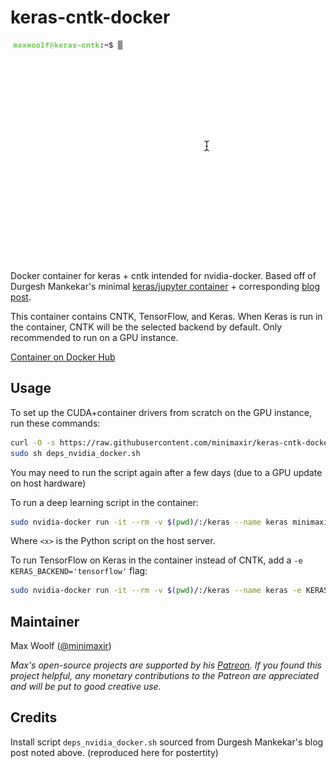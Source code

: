 # keras-cntk-docker

![](cntk_keras.gif)

Docker container for keras + cntk intended for nvidia-docker. Based off of 
Durgesh Mankekar's minimal [keras/jupyter container](https://github.com/durgeshm/dockerfiles/tree/master/jupyter-keras-gpu) + corresponding [blog post](https://medium.com/google-cloud/containerized-jupyter-notebooks-on-gpu-on-google-cloud-8e86ef7f31e9).

This container contains CNTK, TensorFlow, and Keras. When Keras is run in the container, CNTK will be the selected backend by default. Only recommended to run on a GPU instance.

[Container on Docker Hub](https://hub.docker.com/r/minimaxir/keras-cntk/)

## Usage

To set up the CUDA+container drivers from scratch on the GPU instance, run these commands:

```sh
curl -O -s https://raw.githubusercontent.com/minimaxir/keras-cntk-docker/master/deps_nvidia_docker.sh
sudo sh deps_nvidia_docker.sh
```
You may need to run the script again after a few days (due to a GPU update on host hardware)

To run a deep learning script in the container:
```sh
sudo nvidia-docker run -it --rm -v $(pwd)/:/keras --name keras minimaxir/keras-cntk python3 <x>.py
```

Where `<x>` is the Python script on the host server.

To run TensorFlow on Keras in the container instead of CNTK, add a `-e KERAS_BACKEND='tensorflow'` flag:

```sh
sudo nvidia-docker run -it --rm -v $(pwd)/:/keras --name keras -e KERAS_BACKEND='tensorflow' minimaxir/keras-cntk python3 <x>.py
```

## Maintainer

Max Woolf ([@minimaxir](http://minimaxir.com))

*Max's open-source projects are supported by his [Patreon](https://www.patreon.com/minimaxir). If you found this project helpful, any monetary contributions to the Patreon are appreciated and will be put to good creative use.*

## Credits

Install script `deps_nvidia_docker.sh` sourced from Durgesh Mankekar's blog post noted above. (reproduced here for postertity)
